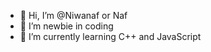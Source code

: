- 👋 Hi, I’m @Niwanaf or Naf
- 👀 I’m newbie in coding
- 🌱 I’m currently learning C++ and JavaScript

<!---
Niwanaf/Niwanaf is a ✨ special ✨ repository because its `README.md` (this file) appears on your GitHub profile.
You can click the Preview link to take a look at your changes.
--->
